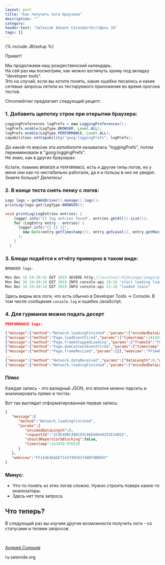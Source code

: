 ```yaml
---
layout: post
title: "Как получить логи браузера"
description: ""
category:
header-text: "Selenide Advent Calendar<br/>День 16"
tags: []
---
```

{% include JB/setup %}

Привет!

Мы продолжаем наш рождественский календарь.  
На сей раз мы посмотрим, как можно взглянуть хрому под вкладку "developer tools".  
Это на случай, если вы хотите понять, какие ошибки писались и какие сетевые запросы летели из тестируемого приложения во время прогона тестов. 

Chromedriver предлагает следующий рецепт. 

### 1. Добавить щепотку строк при открытии браузера:

```java
LoggingPreferences logPrefs = new LoggingPreferences();
logPrefs.enable(LogType.BROWSER, Level.ALL);
logPrefs.enable(LogType.PERFORMANCE, Level.ALL);
capabilities.setCapability("goog:loggingPrefs", logPrefs);
```

До какой-то версии эта _капабилитя_ называлась "loggingPrefs", потом переименовали в "goog:loggingPrefs".  
Не знаю, как в других браузерах. 

Кстати, помимо `BROWSER` и `PERFORMANCE`, есть и другие типы логов, но у меня они как-то нестабильно работали, да я
 и пользы в них не увидел. Знаете больше? Делитесь!   
 

### 2. В конце теста снять пенку с логов:

```java
Logs logs = getWebDriver().manage().logs();
printLog(logs.get(LogType.BROWSER));

void printLog(LogEntries entries) {
    logger.info("{} log entries found", entries.getAll().size());
    for (LogEntry entry : entries) {
      logger.info("{} {} {}",
        new Date(entry.getTimestamp()), entry.getLevel(), entry.getMessage()
      );
    }
  }
```

### 3. Блюдо подаётся к отчёту примерно в таком виде:

```java
BROWSER logs:

Mon Dec 16 19:29:42 EET 2019 SEVERE http://localhost:9126/page/image/payment-promo-campaign-ozon.png - Failed to load resource: the server responded with a status of 404 (Not Found)
Mon Dec 16 19:49:14 EET 2019 INFO console-api 19:16 "start loading loans"
Mon Dec 16 19:49:14 EET 2019 INFO console-api 21:18 "loaded loans"
```

Здесь видны все логи, что есть обычно в Developer Tools -> Console. В том числе сообщения `console.log` и ошибки JavaScript.  


### 4. Для гурманов можно подать десерт

```json
PERFORMANCE logs:

{"message":{"method":"Network.loadingFinished","params":{"encodedDataLength":0,"requestId":"2C9E49BC49DCD3CA6EA9644255E34DE5","shouldReportCorbBlocking":false,"timestamp":141439.076528}},"webview":"FF1A4E4EAAD7143749CD3740DF9BB95F"}
{"message":{"method":"Page.loadEventFired","params":{"timestamp":141439.234207}},"webview":"FF1A4E4EAAD7143749CD3740DF9BB95F"}
{"message":{"method":"Page.frameStoppedLoading","params":{"frameId":"FF1A4E4EAAD7143749CD3740DF9BB95F"}},"webview":"FF1A4E4EAAD7143749CD3740DF9BB95F"}
{"message":{"method":"Page.domContentEventFired","params":{"timestamp":141439.234834}},"webview":"FF1A4E4EAAD7143749CD3740DF9BB95F"}
{"message":{"method":"Page.frameResized","params":{}},"webview":"FF1A4E4EAAD7143749CD3740DF9BB95F"}
...
{"message":{"method":"Network.dataReceived","params":{"dataLength":0,"encodedDataLength":327,"requestId":"58583.71","timestamp":141474.021635}},"webview":"FF1A4E4EAAD7143749CD3740DF9BB95F"}
{"message":{"method":"Network.loadingFinished","params":{"encodedDataLength":586,"requestId":"58583.71","shouldReportCorbBlocking":false,"timestamp":141473.994219}},"webview":"FF1A4E4EAAD7143749CD3740DF9BB95F"}
```

### Плюс

Каждая запись - это валидный JSON, его вполне можно парсить и анализировать прямо в тестах.

Вот так выглядит отформатированная первая запись:

```json
{ 
   "message":{ 
      "method":"Network.loadingFinished",
      "params":{ 
         "encodedDataLength":0,
         "requestId":"2C9E49BC49DCD3CA6EA9644255E34DE5",
         "shouldReportCorbBlocking":false,
         "timestamp":141439.076528
      }
   },
   "webview":"FF1A4E4EAAD7143749CD3740DF9BB95F"
}
``` 

### Минус:

* Что-то понять из этих логов сложно. Нужно строить поверх какие-то анализаторы. 
* Здесь нет тела запроса. 



## Что теперь?

В следующий раз вы изучим другие возможности получить логи - со статусами и телами запросов. 

<br> 

[Андрей Солнцев](http://asolntsev.github.io/)

ru.selenide.org
